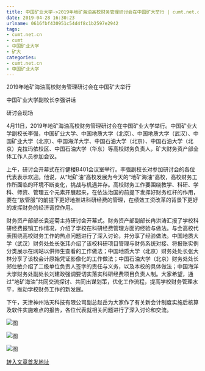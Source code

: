```yaml
---
title: 中国矿业大学->2019年地矿海油高校财务管理研讨会在中国矿大举行 | cumt.net.cn
date: 2019-04-28 16:30:23
urlname: 0616fbf430951c54d4f8c1b2597e2942
tags: 
- cumt.net.cn
- cumt
- 中国矿业大学
- 矿大
categories:
- cumt.net.cn
- 中国矿业大学
---
```


2019年地矿海油高校财务管理研讨会在中国矿大举行

中国矿业大学副校长李强讲话

研讨会现场

4月11日，2019年地矿海油高校财务管理研讨会在中国矿业大学举行。中国矿业大学副校长李强，中国矿业大学、中国地质大学（北京）、中国地质大学（武汉）、中国矿业大学（北京）、中国海洋大学、中国石油大学（北京）、中国石油大学（北京）克拉玛依校区、中国石油大学（华东）等高校财务负责人，矿大财务资产部全体工作人员参加会议。

上午，研讨会开幕式在行健楼B401会议室举行。李强副校长对参加研讨会的各位代表表示欢迎。他说，从“地矿油”高校发展为今天的“地矿海油”高校，高校财务工作所面临的环境不断变化，挑战与机遇并存。高校财务工作要围绕教学、科研、学科、师资、管理五个元素开展起来，在依法治国的前提下发挥好财务杠杆的作用，要在“放管服”的前提下更好地推进科研经费的管理，在绩效工资改革的背景下更好的发挥财务的经济调控作用。

财务资产部部长袁迎菊主持研讨会开幕式。财务资产部副部长冉洪涛汇报了学校科研经费报销工作情况，介绍了学校在科研经费管理方面的经验与做法。与会高校代表围绕高校财务工作的热点问题进行了深入讨论，并分享了经验做法。中国地质大学（武汉）财务处处长张玮介绍了该校科研项目管理与财务系统对接、将报账实例分类展示在网站以供师生查看的工作做法；中国地质大学（北京）财务处处长张大林分享了该校会计原始凭证影像化的工作做法；中国石油大学（北京）财务处处长郑仕敏介绍了二级单位负责人签字的责任与义务，以及本校的具体做法；中国海洋大学财务处副处长刘建政强调要切实落实科研经费项目负责人制。大家希望，通过“地矿海油”共同交流探讨、共同出谋划策，优化工作流程，提高学校财务管理水平，推动学校财务工作的新发展。

下午，天津神州浩天科技有限公司副总赵岳为大家作了有关新会计制度实施后核算及软件实施难点的报告，各位代表就相关问题进行了深入讨论和交流。

![图](http://xwzx.cumt.edu.cn/_upload/article/images/e1/ed/8f632353472e958421119c3c7164/0aa4387b-6e83-4e7d-b63c-388d283f0d26.jpg)

![图](http://xwzx.cumt.edu.cn/_upload/article/images/e1/ed/8f632353472e958421119c3c7164/c5613d6a-52db-4b76-a1a8-d071f5d7503f.jpg)

![图](http://xwzx.cumt.edu.cn/_upload/article/images/e1/ed/8f632353472e958421119c3c7164/4aab1e23-8172-4ac7-9657-68908445a112.jpg)

[转入文章首发地址](http://xwzx.cumt.edu.cn/eb/f1/c513a519153/page.psp)